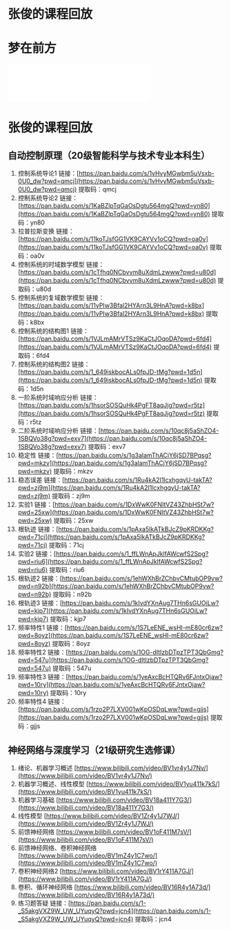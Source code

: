 # 张俊的课程回放

# 梦在前方
<iframe frameborder="no" border="0" marginwidth="0" marginheight="0" width=330 height=86 src="//music.163.com/outchain/player?type=2&id=70525&auto=1&height=66"></iframe>

# 张俊的课程回放

## 自动控制原理（20级智能科学与技术专业本科生）

1. 控制系统导论1           链接：[https://pan.baidu.com/s/1vHvyMGwbm5uVsxb-0U0_dw?pwd=qmcj](https://pan.baidu.com/s/1vHvyMGwbm5uVsxb-0U0_dw?pwd=qmcj)    提取码：qmcj
2. 控制系统导论2           链接：[https://pan.baidu.com/s/1KaBZlpTqGaOsDgtu564mgQ?pwd=yn80](https://pan.baidu.com/s/1KaBZlpTqGaOsDgtu564mgQ?pwd=yn80)    提取码：yn80
3. 拉普拉斯变换            链接：[https://pan.baidu.com/s/11koTJsfGG1VK9CAYVv1oCQ?pwd=oa0v](https://pan.baidu.com/s/11koTJsfGG1VK9CAYVv1oCQ?pwd=oa0v)    提取码：oa0v
4. 控制系统的时域数学模型   链接：[https://pan.baidu.com/s/1cTfhq0NCbvvm8uXdmLzwww?pwd=u80d](https://pan.baidu.com/s/1cTfhq0NCbvvm8uXdmLzwww?pwd=u80d)    提取码：u80d
5. 控制系统的复域数学模型   链接：[https://pan.baidu.com/s/11yPIw3Bfal2HYArn3L9HnA?pwd=k8bx](https://pan.baidu.com/s/11yPIw3Bfal2HYArn3L9HnA?pwd=k8bx)    提取码：k8bx
6. 控制系统的结构图1       链接：[https://pan.baidu.com/s/1VJLmAMrVTSz9KaCtJOqoDA?pwd=6fd4](https://pan.baidu.com/s/1VJLmAMrVTSz9KaCtJOqoDA?pwd=6fd4)    提取码：6fd4
7. 控制系统的结构图2       链接：[https://pan.baidu.com/s/1_649iskbocALs0fpJD-tMg?pwd=1d5n](https://pan.baidu.com/s/1_649iskbocALs0fpJD-tMg?pwd=1d5n)    提取码：1d5n
8. 一阶系统时域响应分析     链接：[https://pan.baidu.com/s/1hsorSOSQuHk4PgFT8aqJjg?pwd=r5tz](https://pan.baidu.com/s/1hsorSOSQuHk4PgFT8aqJjg?pwd=r5tz)    提取码：r5tz
9. 二阶系统时域响应分析     链接：[https://pan.baidu.com/s/10qc8j5aShZO4-1SBQVo38g?pwd=exv7](https://pan.baidu.com/s/10qc8j5aShZO4-1SBQVo38g?pwd=exv7)    提取码：exv7
10. 稳定性                链接：[https://pan.baidu.com/s/1g3alamThACjY6jSD7BPqsg?pwd=mkzv](https://pan.baidu.com/s/1g3alamThACjY6jSD7BPqsg?pwd=mkzv)    提取码：mkzv
11. 稳态误差              链接：[https://pan.baidu.com/s/1Ru4kA2I1lcxhgqyU-takTA?pwd=zj9m](https://pan.baidu.com/s/1Ru4kA2I1lcxhgqyU-takTA?pwd=zj9m)    提取码：zj9m
12. 实验1                链接：[https://pan.baidu.com/s/1DxWwK0FNItVZ43ZhbHSt7w?pwd=25xw](https://pan.baidu.com/s/1DxWwK0FNItVZ43ZhbHSt7w?pwd=25xw)     提取码：25xw
13. 根轨迹               链接：[https://pan.baidu.com/s/1pAxa5lkATkBJcZ9pKRDKKg?pwd=71cj](https://pan.baidu.com/s/1pAxa5lkATkBJcZ9pKRDKKg?pwd=71cj)     提取码：71cj
14. 实验2                链接：[https://pan.baidu.com/s/1_ffLWnApJklfAWcwfS2Spg?pwd=riu6](https://pan.baidu.com/s/1_ffLWnApJklfAWcwfS2Spg?pwd=riu6)     提取码：riu6
15. 根轨迹2              链接：[https://pan.baidu.com/s/1ehWXhBrZChbvCMtubOP9vw?pwd=n92b](https://pan.baidu.com/s/1ehWXhBrZChbvCMtubOP9vw?pwd=n92b)     提取码：n92b
16. 根轨迹3              链接：[https://pan.baidu.com/s/1kIvdYXnAug7THn6sGUOiLw?pwd=kjp7](https://pan.baidu.com/s/1kIvdYXnAug7THn6sGUOiLw?pwd=kjp7)     提取码：kjp7
17. 频率特性1            链接：[https://pan.baidu.com/s/1S7LeENE_wsHI-mE80cr6zw?pwd=8oyz](https://pan.baidu.com/s/1S7LeENE_wsHI-mE80cr6zw?pwd=8oyz)     提取码：8oyz
18. 频率特性2            链接：[https://pan.baidu.com/s/1OG-dltIzbDTpzTPT3QbGmg?pwd=547u](https://pan.baidu.com/s/1OG-dltIzbDTpzTPT3QbGmg?pwd=547u)     提取码：547u
19. 频率特性3            链接：[https://pan.baidu.com/s/1yeAxcBcHTQRv6FJntxOjaw?pwd=10ry](https://pan.baidu.com/s/1yeAxcBcHTQRv6FJntxOjaw?pwd=10ry)     提取码：10ry
20. 频率特性4            链接：[https://pan.baidu.com/s/1rzo2P7LXV001wKpOSDqLww?pwd=gjjs](https://pan.baidu.com/s/1rzo2P7LXV001wKpOSDqLww?pwd=gjjs)     提取码：gjjs

## 神经网络与深度学习（21级研究生选修课）

1. 绪论、机器学习概述           [https://www.bilibili.com/video/BV1vr4y1J7Nv/](https://www.bilibili.com/video/BV1vr4y1J7Nv/)
2. 机器学习概述、线性模型        [https://www.bilibili.com/video/BV1yu411k7kS/](https://www.bilibili.com/video/BV1yu411k7kS/)
3. 机器学习基础                [https://www.bilibili.com/video/BV18a411Y7G3/](https://www.bilibili.com/video/BV18a411Y7G3/)
4. 线性模型                   [https://www.bilibili.com/video/BV1Zr4y1J7WJ/](https://www.bilibili.com/video/BV1Zr4y1J7WJ/)
5. 前馈神经网络                [https://www.bilibili.com/video/BV1oF411M7sV/](https://www.bilibili.com/video/BV1oF411M7sV/)
6. 前馈神经网络、卷积神经网络    [https://www.bilibili.com/video/BV1mZ4y1C7wo/](https://www.bilibili.com/video/BV1mZ4y1C7wo/)
7. 卷积神经网络2               [https://www.bilibili.com/video/BV1rY411A7GJ/](https://www.bilibili.com/video/BV1rY411A7GJ/) 
8. 卷积、循环神经网络           [https://www.bilibili.com/video/BV16R4y1A73d/](https://www.bilibili.com/video/BV16R4y1A73d/)
9. 练习题答疑                  链接：[https://pan.baidu.com/s/1-_S5akgVXZ9W_UW_UYuqyQ?pwd=jcn4](https://pan.baidu.com/s/1-_S5akgVXZ9W_UW_UYuqyQ?pwd=jcn4)   提取码：jcn4

